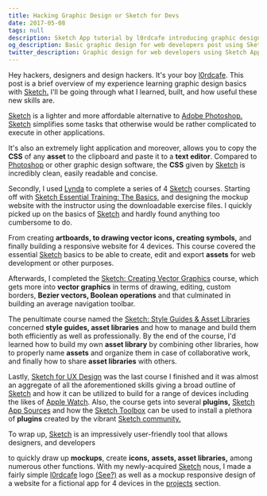 ```yaml
---
title: Hacking Graphic Design or Sketch for Devs
date: 2017-05-08
tags: null
description: Sketch App tutorial by l0rdcafe introducing graphic design basics for web devs outlining benefits for developers in using Sketch including easily exportable CSS as well as referencing a couple of Lynda courses teaching Sketch App basics, drawing Vector Graphics with bezier curves, creating styles guides and asset libraries and designing proper user experience.
og_description: Basic graphic design for web developers post using Sketch App, outlining its benefits and going through my experience of learning Sketch through Lynda courses concerning topics such as bezier curves, vector graphics, style guides and UX.
twitter_description: Graphic design for web developers using Sketch App, going through my personal experience of learning Sketch concerning topics such as bezier curves, vector graphics and style guides.
---
```


Hey <span class="main__body__content__span">hackers</span>, <span class="main__body__content__span">designers</span> and <span class="main__body__content__span">design hackers.</span> It's your boy [l0rdcafe](mailto:me@l0rdcafe.com). This post is a brief overview of my experience learning graphic design basics with [Sketch.](https://www.sketchapp.com/) I'll be going through what I learned, built, and how useful these new skills are.

[Sketch](https://www.sketchapp.com/) is a lighter and more affordable alternative to [Adobe Photoshop.](http://www.adobe.com/ca/products/photoshop.html) [Sketch](https://www,sketchapp.com) simplifies some tasks that otherwise would be rather complicated to execute in other applications.

It's also an extremely light application and moreover, allows you to copy the **CSS** of any **asset** to the clipboard and paste it to a **text editor**. Compared to [Photoshop](http://www.adobe.com/ca/products/photoshop.html) or other graphic design software, the **CSS** given by [Sketch](https://www.sketchapp.com) is incredibly clean, easily readable and concise.

Secondly, I used [Lynda](https://www.lynda.com/) to complete a series of 4 [Sketch](https://www.sketchapp.com) courses. Starting off with [Sketch Essential Training: The Basics,](https://www.lynda.com/Sketch-tutorials/Learn-Sketch-Basics/450912-2.html) and designing the mockup website with the instructor using the downloadable exercise files. I quickly picked up on the basics of [Sketch](https://www.sketchapp.com) and hardly found anything too cumbersome to do.

From creating **artboards, to drawing vector icons, creating symbols,** and finally building a responsive website for 4 devices. This course covered the essential [Sketch](https://www.sketchapp.com) basics to be able to create, edit and export **assets** for web development or other purposes.

Afterwards, I completed the [Sketch: Creating Vector Graphics](https://www.lynda.com/Sketch-tutorials/Learn-Sketch-Creating-Vector-Graphics/496907-2.html?srchtrk=index%3a11%0alinktypeid%3a2%0aq%3asketch%0apage%3a1%0as%3arelevance%0asa%3atrue%0aproducttypeid%3a2) course, which gets more into **vector graphics** in terms of drawing, editing, custom borders, **Bezier vectors, Boolean operations** and that culminated in building an average navigation toolbar.

The penultimate course named the [Sketch: Style Guides & Asset Libraries](https://www.lynda.com/Sketch-tutorials/Learn-Sketch-Style-Guides-Pattern-Libraries/496908-2.html) concerned **style guides, asset libraries** and how to manage and build them both efficiently as well as professionally. By the end of the course, I'd learned how to build my own **asset library** by combining other libraries, how to properly name **assets** and organize them in case of collaborative work, and finally how to share **asset libraries** with others.

Lastly, [Sketch for UX Design](https://www.lynda.com/Sketch-tutorials/UX-Design-Tools-Sketch/505807-2.html?srchtrk=index%3a1%0alinktypeid%3a2%0aq%3asketch+ux+design%0apage%3a1%0as%3arelevance%0asa%3atrue%0aproducttypeid%3a2) was the last course I finished and it was almost an aggregate of all the aforementioned skills giving a broad outline of [Sketch](https://www.sketchapp.com) and how it can be utilized to build for a range of devices including the likes of [Apple Watch](https://www.apple.com/ca/watch/?afid=p238%7CsiRW00CTe-dc_mtid_2092506t42625_pcrid_187244146446_&cid=wwa-ca-kwgo-watch-slid-). Also, the course gets into several **plugins,** [Sketch App Sources](https://www.sketchappsources.com/) and how the [Sketch Toolbox](http://sketchtoolbox.com/) can be used to install a plethora of **plugins** created by the vibrant [Sketch community.](https://www.sketchapp.com/community/)

To wrap up, [Sketch](https://www.sketchapp.com) is an impressively user-friendly tool that allows <span class="main__body__content__span">designers,</span> and <span class="main__body__content__span">developers</span>

 to quickly draw up **mockups**, create **icons,** **assets, asset libraries,** among numerous other functions. With my newly-acquired [Sketch](https://www.sketchapp.com) nous, I made a fairly simple [l0rdcafe](mailto:me@l0rdcafe.com) logo [(See?)](#nav) as well as a mockup responsive design of a website for a fictional app for 4 devices in the [projects](#uber) section.
